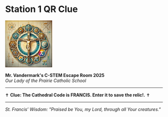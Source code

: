 # Station 1 QR Clue

<img src="https://raw.githubusercontent.com/bonJoeV/C-STEM-Curriculum/refs/heads/main/logo.jpg" width="150" height="150" alt="Our Lady of the Prairie Catholic School Logo">

**Mr. Vandermark's C-STEM Escape Room 2025**  
*Our Lady of the Prairie Catholic School*

---

✝ **Clue: The Cathedral Code is FRANCIS. Enter it to save the relic!.** ✝

---

*St. Francis’ Wisdom: "Praised be You, my Lord, through all Your creatures."*